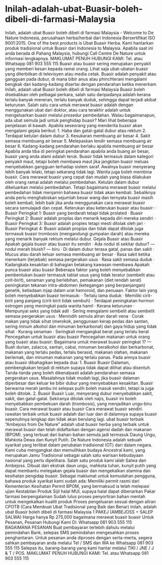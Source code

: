# Inilah-adalah-ubat-Buasir-boleh-dibeli-di-farmasi-Malaysia
Inilah, adalah ubat Buasir boleh dibeli di farmasi Malaysia - Welcome to De Nature Indonesia, perusahaan herba/herbal dari Indonesia Bersertifikat ISO 9001:2015. One of the best products is Ubat Buasir Herba. Kami hantarkan produk tradisional untuk Buasir dari Indonesia to Malaysia. Apabila saat ini anda berada di Pahang Malaysia, hubungi Call Centre De Nature untuk informasi lengkapnya.  MAKLUMAT PENUH HUBUNGI KAMI: Tel. atau Whatsapp 081 903 555 115   Buasir atau buasir sering merupakan penyakit yang memberi kesan kepada ramai orang. Lihat saja ubat-ubatan buasir yang diterbitkan di televisyen atau media cetak. Buasir adalah penyakit atau gangguan pada dubur, di mana bibir anus atau phinchterani mengalami bengkak dan kadang-kadang disertai dengan pendarahan ketika menerkam  Inilah, adalah ubat Buasir boleh dibeli di farmasi Malaysia Buasir boleh disebabkan oleh pelbagai perkara, salah satu daripadanya adalah kerana terlalu banyak meneran, terlalu banyak duduk, sehingga dapat terjadi akibat keturunan. Salah satu cara untuk merawat buasir adalah dengan menggunakan ubat dari doktor, atau cara terakhir adalah untuk mengeluarkan buasir melalui prosedur pembedahan. Walau bagaimanapun, ada ubat semula jadi untuk penghidap buasir? Mari lihat beberapa penjelasan di bawah.  Apabila seseorang yang menderita buasir akan mengalami gejala berikut:  1. Haba dan gatal-gatal dubur atau rektum 2. Terdapat ketulan dalam dubur 3. Kesukaran membuang air besar 4. Sakit semasa membuang air besar 5. Melepaskan lendir semasa membuang air besar 6. Kadang-kadang pendarahan berlaku apabila membuang air besar  Apabila anda tiba di peringkat pendarahan apabila anda buang air besar, buasir yang anda alami adalah teruk. Buasir tidak termasuk dalam kategori penyakit maut, tetapi boleh membawa maut jika jangkitan buasir meluas menyebabkan gangguan terhadap sistem saraf.  Awalnya buasir menyerang lebih banyak lelaki, tetapi sekarang tidak lagi. Wanita juga boleh membina buasir. Cara merawat buasir yang cepat dan mudah yang biasa dilakukan oleh orang ramai adalah melalui pembedahan. Ketulan dalam dubur dikeluarkan melalui pembedahan. Tetapi bagaimana merawat buasir melalui pembedahan tidak menjamin bahawa buasir tidak akan kembali. Sebaliknya anda perlu menghabiskan sejumlah besar wang dan ternyata buasir masih boleh kembali, lebih baik jika anda menggunakan cara merawat buasir secara semulajadi dan cepat. Keterukan atau keterukan buasir atau buasir: · Buasir Peringkat 1: Buasir yang berdarah tetapi tidak prolated · Buasir Peringkat 2: Buasir adalah proplas dan menarik kepada diri mereka sendiri · Buasir Peringkat 3: Buasir adalah proples tetapi mesti ditolak oleh jari · Buasir Peringkat 4: Buasir adalah proplas dan tidak dapat ditolak  juga termasuk buasir trombosis (mengandungi gumpalan darah) atau mereka yang menarik banyak rektum melalui dubur. Gejala Buasir atau Buasir  Apakah gejala buasir atau buasir itu sendiri · Ada nodul di sekitar dubur? — nodul merah bluish? — biru · Di dalam dubur terasa gatal, panas dan sakit · Mucus atau darah keluar semasa membuang air besar · Rasa sakit ketika menerkam (terjebak) semasa pergerakan usus · Rasa sakit semasa duduk · Kadangkala kesakitan di bahagian belakang kawasan membawa Apakah punca buasir atau buasir Beberapa faktor yang boleh menyebabkan pembentukan buasir termasuk tabiat usus yang tidak teratur (sembelit atau cirit-birit), senaman yang berlebihan, pemakanan (diet rendah serat) peningkatan tekanan intra-abdomen (ketegangan yang berpanjangan) genetik, ketiadaan injap dalam urat hemoroid, dan penuaan.  Faktor lain yang boleh menyebabkan buasir termasuk: · Terlalu lama duduk · Memiliki cirit-birit yang panjang (cirit-birit tidak sembuh) · Terdapat peningkatan hormon estrogen yang meningkat pada wanita hamil · Kerana keturunan · Mempunyai seks yang tidak adil · Sering mengalami sembelit atau sembelit semasa pergerakan usus · Menindih semula aliran darah vena · Corak makan yang tidak sihat (merokok, penggunaan kerap pedas dan santan, sering minum alkohol dan minuman berkarbonat) dan gaya hidup yang tidak sihat · Kurang senaman · Seringkali mengangkat berat yang terlalu berat Pencegahan untuk buasir atau buasir  Pencegahan makanan untuk orang yang buasir atau buasir:  Bagaimana untuk merawat buasir peringkat 1? — Buah durian, zalacca, santan, cabai, minuman beralkohol dan berkarbonat, makanan yang terlalu pedas, terlalu berasid, makanan olahan, makanan berlemak, dan minuman makanan yang terlalu panas. Pada amnya buasir atau buasir dibahagikan kepada dua:  1. Buasir Buasir Dalaman, pembengkakan terjadi di rektum supaya tidak dapat dilihat atau disentuh. Tanda-tanda yang boleh dikenalpasti adalah pendarahan semasa pergerakan usus. Masalahnya tidak mudah lagi, jika buasir dalaman diperbesar dan keluar ke bibir dubur yang menyebabkan kesakitan. Buasir berwarna merah jambu ini selepas pulih boleh masuk sendiri, tetapi ia juga boleh ditolak.  2. Buasir Buasir Luar, menyerang dubur menyebabkan sakit, sakit, dan gatal-gatal. Sekiranya ditolak oleh najis, buasir ini boleh menyebabkan pembekuan darah (trombosis), yang menjadikan ungu-biru buasir.  Cara merawat buasir atau buasir Cara merawat buasir sendiri. rawatan terbaik untuk buasir adalah dari luar dan di dalamnya supaya buasir sepenuhnya lengkap dan tidak akan berulang lagi. ubat buasir terbaik “Ambejoss from De Nature” adalah ubat buasir herba yang terbaik untuk merawat buasir dan telah didaftarkan dengan agensi dadah dan makanan (BPOM). yang terbuat dari bahan-bahan semula jadi termasuk Daung Ungu, Mahkota Dewa dan Kunyit Putih.  De Nature Indonesia adalah sebuah syarikat yang terlibat dalam perubatan tradisional (OT) dari dalam negara. Kami cuba mengangkat dan memulihkan budaya Ancestral kami, yang merupakan Jamu Tradisional sebagai salah satu warisan kebudayaan nasional yang perlu dipelihara.  Salah satu produk kami ialah Salwa dan Ambejoss. Dibuat dari ekstrak daun ungu, mahkota tuhan, kunyit putih yang dapat membantu melegakan gejala buasir dan mengekalkan stamina dan kesihatan pengidap buasir. Sebagai maklumat untuk kemudahan pengguna, bahawa produk syarikat kami sudah ada: Memiliki permit rasmi dari Kementerian Kesihatan Permit BPOM, yang bermaksud ia telah melepasi ujian Kestabilan Produk Sijil halal MUI, supaya halal dapat dibenarkan Pakar farmasi berpengalaman Sudah lulus proses penyortiran bahan mentah untuk mengekalkan kualiti produk Proses pengeluaran sesuai dengan aliran CPOTB (Cara Membuat Ubat Tradisional yang Baik dan Benar)  Inilah, adalah ubat Buasir boleh dibeli di farmasi Malaysia   1 PAKEJ (AMBEJOSS + SALEP SALWA) Harga hanya Rp 275,000  bagaimana merawat buasir buasir Untuk Pesanan, Pesanan Hubungi Kami Di: Whatsapp 081 903 555 115   BAGAIMANA PESANAN Buat pembayaran terlebih dahulu melalui pemindahan Bank, selepas SMS pemindahan mengesahkan proses penghantaran. Untuk pesanan anda diproses dengan serta-merta, segera sahkan pembayaran anda melalui Tel / SMS dan WA ke Whatsapp 081 903 555 115 Selepas itu, barang-barang yang kami hantar melalui TIKI / JNE / J &amp; T / POS.  MAKLUMAT PENUH HUBUNGI KAMI: Tel. atau Whatsapp 081 903 555 115 
